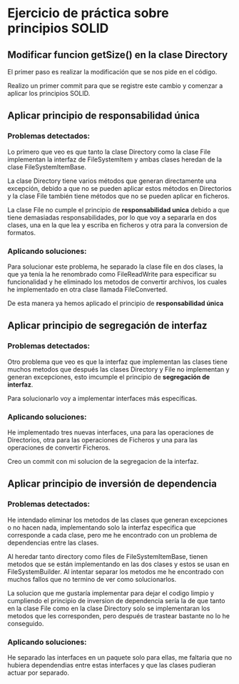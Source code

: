 # Ejercicio de práctica sobre principios SOLID

## Modificar funcion getSize() en la clase Directory

El primer paso es realizar la modificación que se nos pide en el código. 

Realizo un primer commit para que se registre este cambio y comenzar a aplicar
los principios SOLID.


## Aplicar principio de responsabilidad única

### Problemas detectados:

Lo primero que veo es que tanto la clase Directory como la clase File implementan la interfaz
de FileSystemItem y ambas clases heredan de la clase FileSystemItemBase.

La clase Directory tiene varios métodos que generan directamente una excepción, debido a que no 
se pueden aplicar estos métodos en Directorios y la clase File también tiene métodos que no se 
pueden aplicar en ficheros.

La clase File no cumple el principio de **responsabilidad unica** debido a que tiene demasiadas
responsabilidades, por lo que voy a separarla en dos clases, una en la que lea y escriba en ficheros
y otra para la conversion de formatos.


### Aplicando soluciones:

Para solucionar este problema, he separado la clase file en dos clases, la que ya tenía la he renombrado
como FileReadWrite para especificar su funcionalidad y he eliminado los metodos de convertir archivos, los
cuales he implementado en otra clase llamada FileConverted. 

De esta manera ya hemos aplicado el principio de **responsabilidad única**


## Aplicar principio de segregación de interfaz

### Problemas detectados:

Otro problema que veo es que la interfaz que implementan las clases tiene muchos metodos que después las
clases Directory y File no implementan y generan excepciones, esto imcumple el principio de **segregación
de interfaz**.

Para solucionarlo voy a implementar interfaces más específicas.


### Aplicando soluciones:

He implementado tres nuevas interfaces, una para las operaciones de Directorios, otra para las operaciones
de Ficheros y una para las operaciones de convertir Ficheros.

Creo un commit con mi solucion de la segregacion de la interfaz.


## Aplicar principio de inversión de dependencia

### Problemas detectados:

He intendado eliminar los metodos de las clases que generan excepciones o no hacen nada, implementando
solo la interfaz especifica que corresponde a cada clase, pero me he encontrado con un problema de dependencias
entre las clases.

Al heredar tanto directory como files de FileSystemItemBase, tienen metodos que se están implementando en las
dos clases y estos se usan en FileSystemBuilder. Al intentar separar los metodos me he encontrado con muchos
fallos que no termino de ver como solucionarlos.

La solucion que me gustaría implementar para dejar el codigo limpio y cumpliendo el principio de inversion de 
dependencia sería la de que tanto en la clase File como en la clase Directory solo se implementaran los metodos
que les corresponden, pero después de trastear bastante no lo he conseguido.


### Aplicando soluciones:

He separado las interfaces en un paquete solo para ellas, me faltaria que no hubiera dependendias entre estas
interfaces y que las clases pudieran actuar por separado.


